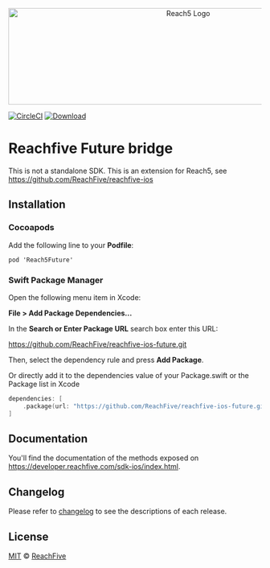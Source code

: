 <p align="center">
 <img src="https://www.reachfive.com/hubfs/5399904/Logo-ReachFive.svg" alt="Reach5 Logo" width="700" height="192"/>
</p>

[![CircleCI](https://circleci.com/gh/ReachFive/reachfive-ios-future/tree/master.svg?style=svg)](https://circleci.com/gh/ReachFive/reachfive-ios-future/tree/master)
[![Download](https://img.shields.io/cocoapods/v/Reach5Future.svg?style=flat) ](https://cocoapods.org/pods/Reach5Future)

# Reachfive Future bridge

This is not a standalone SDK. This is an extension for Reach5, see https://github.com/ReachFive/reachfive-ios

## Installation

### Cocoapods

Add the following line to your **Podfile**:

```
pod 'Reach5Future'
```

### Swift Package Manager
Open the following menu item in Xcode:

**File > Add Package Dependencies...**

In the **Search or Enter Package URL** search box enter this URL:

https://github.com/ReachFive/reachfive-ios-future.git

Then, select the dependency rule and press **Add Package**.

Or directly add it to the dependencies value of your Package.swift or the Package list in Xcode

```swift
dependencies: [
    .package(url: "https://github.com/ReachFive/reachfive-ios-future.git", .upToNextMajor(from: "9.0.0"))
]
```

## Documentation

You'll find the documentation of the methods exposed on https://developer.reachfive.com/sdk-ios/index.html.

## Changelog

Please refer to [changelog](CHANGELOG.md) to see the descriptions of each release.

## License

[MIT](LICENSE) © [ReachFive](https://reachfive.co/)
